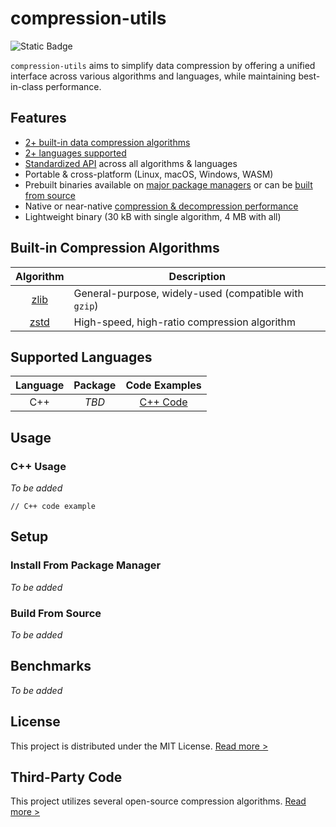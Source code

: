 # compression-utils

![Static Badge](https://img.shields.io/badge/Status-Under_Construction-red?style=flat)

`compression-utils` aims to simplify data compression by offering a unified interface across various algorithms and languages, while maintaining best-in-class performance. 

## Features

- [2+ built-in data compression algorithms](#built-in-compression-algorithms)
- [2+ languages supported](#supported-languages)
- [Standardized API](#usage) across all algorithms & languages
- Portable & cross-platform (Linux, macOS, Windows, WASM)
- Prebuilt binaries available on [major package managers](#supported-languages) or can be [built from source](#build-from-source)
- Native or near-native [compression & decompression performance](#Benchmarks)
- Lightweight binary (30 kB with single algorithm, 4 MB with all)

## Built-in Compression Algorithms

| Algorithm | Description |
|:---:|---|
| [zlib](https://github.com/madler/zlib) | General-purpose, widely-used (compatible with `gzip`) |
| [zstd](https://github.com/facebook/zstd) | High-speed, high-ratio compression algorithm |

## Supported Languages

| Language | Package | Code Examples |
|:---:|:---:|:---:|
| C++ | _TBD_ | [C++ Code](#c-usage) |

## Usage

### C++ Usage

_To be added_

```
// C++ code example
```

## Setup

### Install From Package Manager

_To be added_

### Build From Source

_To be added_

## Benchmarks

_To be added_

## License

This project is distributed under the MIT License. [Read more >](LICENSE)

## Third-Party Code

This project utilizes several open-source compression algorithms. [Read more >](ACKNOWLEDGMENTS.md)